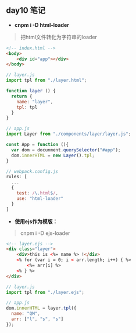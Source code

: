 ## day10 笔记

* **cnpm i -D html-loader**
> 把html文件转化为字符串的loader

```html
<!-- index.html -->
<body>
	<div id="app"></div>
</body>

```

```js
// layer.js
import tpl from "./layer.html";

function layer () {
  return {
  	name: "layer",
  	tpl: tpl
  }
}

// app.js
import Layer from "./components/layer/layer.js";

const App = function (){
  var dom = docunment.querySelector("#app");
  dom.innerHTML = new Layer().tpl;
}

// webpack.config.js
rules: [
  ...
  {
	test: /\.html$/,
	use: "html-loader"
  }
]
```

* **使用ejs作为模版：**
> cnpm i -D ejs-loader

```html
<!-- layer.ejs -->
<div class="layer">
	<div>this is <%= name %> !</div>
	<% for (var i = 0; i < arr.length; i++) { %>
		<%= arr[i] %>
	<% } %>
</div>
```

```js
// layer.js
import tpl from "./layer.ejs";

// app.js
dom.innerHTML = layer.tpl({
  name: "QM",
  arr: ["l", "s", "s"]
});
```